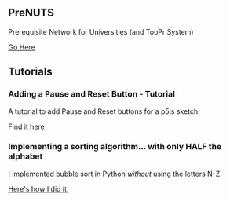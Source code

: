 ## PreNUTS

Prerequisite Network for Universities (and TooPr System)

[Go Here](https://itsjustmustafa.github.io/PreNUTS/)

## Tutorials

### Adding a Pause and Reset Button - Tutorial
A tutorial to add Pause and Reset buttons for a p5js sketch.

Find it [here](https://itsjustmustafa.github.io/p5-pause-and-reset/)

### Implementing a sorting algorithm... with only HALF the alphabet
I implemented bubble sort in Python *without* using the letters N-Z.

[Here's how I did it.](https://itsjustmustafa.github.io/a-to-m-bubble-sort/)
